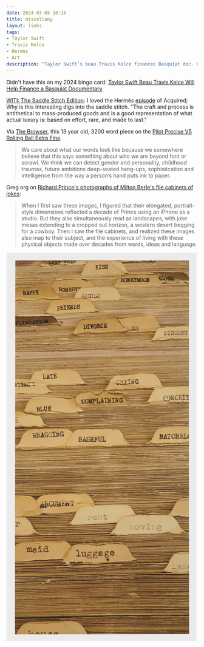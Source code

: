 ```yaml
---
date: 2024-03-05 10:18 
title: miscellany
layout: links
tags: 
- Taylor Swift
- Travis Kelce
- Hermès
- Art
description: "Taylor Swift’s beau Travis Kelce finances Basquiat doc. Hermès saddle stitch represents true luxury. The Browser revisits Pilot Precise V5 pen. Greg.org on Richard Prince’s Milton Berle joke cabinet photos."
---
```


Didn't have this on my 2024 bingo card: [Taylor Swift Beau Travis Kelce Will Help Finance a Basquiat Documentary](https://news.artnet.com/art-world/taylor-swift-travis-kelce-basquiat-documentary-2446914).

[WITI: The Saddle Stitch Edition](https://whyisthisinteresting.substack.com/p/the-saddle-stitch-edition). I loved the Hermès [episode](https://www.acquired.fm/episodes/hermes) of Acquired; Why is this Interesting digs into the saddle stitch. "The craft and process is antithetical to mass-produced goods and is a good representation of what actual luxury is: based on effort, rare, and made to last."

Via [The Browser](https://thebrowser.com/), this 13 year old, 3200 word piece on the [Pilot Precise V5 Rolling Ball Extra Fine](https://themillions.com/2011/02/the-pen-mightier.html).

> We care about what our words look like because we somewhere believe that this says something about who we are beyond font or scrawl. We think we can detect gender and personality, childhood traumas, future ambitions deep-seated hang-ups, sophistication and intelligence from the way a person’s hand puts ink to paper.

Greg.org on [Richard Prince's photographs of Milton Berle's file cabinets of jokes](https://greg.org/archive/2024/02/21/richard-prince-jokes-portrait-landscape.html):

> When I first saw these images, I figured that their elongated, portrait-style dimensions reflected a decade of Prince using an iPhone as a studio. But they also simultaneously read as landscapes, with joke mesas extending to a cropped out horizon, a western desert begging for a cowboy. Then I saw the file cabinets, and realized these images also map to their subject, and the experience of living with these physical objects made over decades from words, ideas and language.

![Richard Prince, untitled (Milton Berle), 2021](/assets/2024/joke-landscape.jpg)
